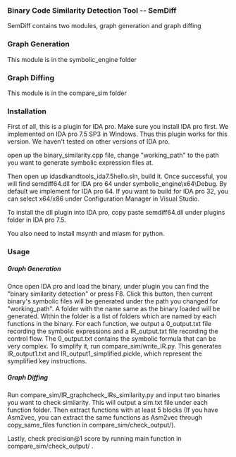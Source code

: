 ### Binary Code Similarity Detection Tool -- SemDiff
SemDiff contains two modules, graph generation and graph diffing

### Graph Generation
This module is in the symbolic_engine folder

### Graph Diffing 
This module is in the compare_sim folder

### Installation

First of all, this is a plugin for IDA pro. Make sure you install IDA pro first. We implemented on IDA pro 7.5 SP3 in Windows. Thus this plugin works for this version.
We haven't tested on other versions of IDA pro.

open up the binary_similarity.cpp file, change "working_path" to the path you want to generate symbolic expression files at.

Then open up idasdkandtools_ida7.5hello.sln, build it. Once successful, you will find semdiff64.dll for IDA pro 64 under symbolic_engine\x64\Debug. By default we 
implement for IDA pro 64. If you want to build for IDA pro 32, you can select x64/x86 under Configuration Manager in Visual Studio.

To install the dll plugin into IDA pro, copy paste semdiff64.dll under plugins folder in IDA pro 7.5. 

You also need to install msynth and miasm for python.

### Usage

##### Graph Generation

Once open IDA pro and load the binary, under plugin you can find the "binary similarity detection" or press F8. Click this button, then current binary's symbolic
files will be generated under the path you changed for "working_path". A folder with the name same as the binary loaded will be generated. Within the folder is a list of folders which are named by each functions in the binary. For each function, we output a 0_output.txt file recording the symbolic expressions and a IR_output.txt file recording the control flow. The 0_output.txt contains the symbolic formula that can be very complex. To simplify it, run compare_sim/write_IR.py. This generates IR_output1.txt and IR_output1_simplified.pickle, which represent the symplified key instructions.



##### Graph Diffing
Run compare_sim/IR_graphcheck_IRs_similarity.py and input two binaries you want to check similarity. This will output a sim.txt file under each function folder. 
Then extract functions with at least 5 blocks (If you have Asm2vec, you can extract the same functions as Asm2vec through  copy_same_files function in compare_sim/check_output/).

Lastly, check precision@1 score by running main function in compare_sim/check_output/ .
 
<!--
**SemDiff4BinaryDetection/SemDiff4BinaryDetection** is a ✨ _special_ ✨ repository because its `README.md` (this file) appears on your GitHub profile.

Here are some ideas to get you started:

- 🔭 I’m currently working on ...
- 🌱 I’m currently learning ...
- 👯 I’m looking to collaborate on ...
- 🤔 I’m looking for help with ...
- 💬 Ask me about ...
- 📫 How to reach me: ...
- 😄 Pronouns: ...
- ⚡ Fun fact: ...
-->
